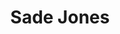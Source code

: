 ---
pid: CH412
title: Sade Jones
location_transcription: City Hall
zipcode: 
outside_phl: 
neighborhood: 
age: 
age_range: 
instagram: 
image_file_name: CH_412.jpg
proposal_transcription: 
topic: Unknown
topic_summary: '0'
type: Other No Form
keywords_other: 
credit: 
image_labels: 
twitter: 
facebook: 
permalink: "/monuments/ch412/"
layout: item-page
---